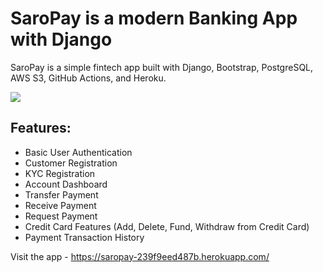 # SaroPay is a modern Banking App with Django

SaroPay is a simple fintech app built with Django, Bootstrap, PostgreSQL, AWS S3, GitHub Actions, and Heroku.

<img src="https://res.cloudinary.com/dkezlmzn1/image/upload/v1692358930/Screenshot_2023-08-18_at_12.20.37_PM_patyau.png"/>

## Features:
- Basic User Authentication
- Customer Registration
- KYC Registration
- Account Dashboard
- Transfer Payment
- Receive Payment
- Request Payment
- Credit Card Features (Add, Delete, Fund, Withdraw from Credit Card)
- Payment Transaction History

Visit the app - https://saropay-239f9eed487b.herokuapp.com/
